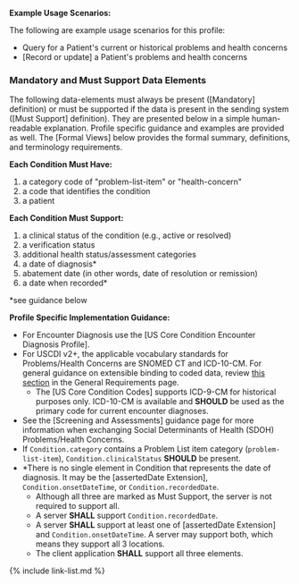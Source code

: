 
**Example Usage Scenarios:**

The following are example usage scenarios for this profile:

-   Query for a Patient's current or historical problems and health concerns
-   [Record or update] a Patient's problems and health concerns

### Mandatory and Must Support Data Elements


The following data-elements must always be present ([Mandatory] definition) or must be supported if the data is present in the sending system ([Must Support] definition). They are presented below in a simple human-readable explanation.  Profile specific guidance and examples are provided as well.  The [Formal Views] below provides the  formal summary, definitions, and  terminology requirements.  

**Each Condition Must Have:**

<!-- 1.  a status of the condition* -->
1.  a category code of "problem-list-item" or "health-concern"
1.  a code that identifies the condition
1.  a patient

**Each Condition Must Support:**

1.  a clinical status of the condition (e.g., active or resolved)
1.  a verification status
2.  additional health status/assessment categories
3.  a date of diagnosis*
4.  abatement date (in other words, date of resolution or remission)
5.  a date when recorded*

*see guidance below

**Profile Specific Implementation Guidance:**

* For Encounter Diagnosis use the [US Core Condition Encounter Diagnosis Profile].
* For USCDI v2+, the applicable vocabulary standards for Problems/Health Concerns are SNOMED CT and ICD-10-CM.  For general guidance on extensible binding to coded data, review [this section](general-requirements.html#extensible-binding-for-coded-elements) in the General Requirements page.
  - The [US Core Condition Codes] supports ICD-9-CM for historical purposes only. ICD-10-CM is available and **SHOULD** be used as the primary code for current encounter diagnoses.
* See the [Screening and Assessments] guidance page for more information when exchanging Social Determinants of Health (SDOH) Problems/Health Concerns.
* If `Condition.category` contains a Problem List item category (`problem-list-item`), `Condition.clinicalStatus` **SHOULD** be present.
* \*There is no single element in Condition that represents the date of diagnosis. It may be the [assertedDate Extension], `Condition.onsetDateTime`, or `Condition.recordedDate`.
    * Although all three are marked as Must Support, the server is not required to support all.
	* A server **SHALL** support `Condition.recordedDate`.
    * A server **SHALL** support at least one of [assertedDate Extension] and `Condition.onsetDateTime`. A server may support both, which means they support all 3 locations.
    * The client application **SHALL** support all three elements.

{% include link-list.md %}

